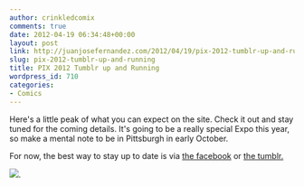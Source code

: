 ```yaml
---
author: crinkledcomix
comments: true
date: 2012-04-19 06:34:48+00:00
layout: post
link: http://juanjosefernandez.com/2012/04/19/pix-2012-tumblr-up-and-running/
slug: pix-2012-tumblr-up-and-running
title: PIX 2012 Tumblr up and Running
wordpress_id: 710
categories:
- Comics
---
```


Here's a little peak of what you can expect on the site. Check it out and stay tuned for the coming details. It's going to be a really special Expo this year, so make a mental note to be in Pittsburgh in early October.

For now, the best way to stay up to date is via [the facebook](http://www.facebook.com/PittsburghIndieExpo) or [the tumblr.](http://pixpo.tumblr.com/)


[![](http://fernandezjuanjose.files.wordpress.com/2012/04/screen-shot-2012-04-19-at-2-32-04-am.png)](http://pixpo.tumblr.com/).
